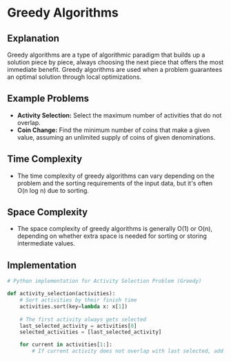 # Greedy Algorithms

## Explanation

Greedy algorithms are a type of algorithmic paradigm that builds up a solution piece by piece, always choosing the next piece that offers the most immediate benefit. Greedy algorithms are used when a problem guarantees an optimal solution through local optimizations.

## Example Problems

- **Activity Selection:** Select the maximum number of activities that do not overlap.
- **Coin Change:** Find the minimum number of coins that make a given value, assuming an unlimited supply of coins of given denominations.

## Time Complexity

- The time complexity of greedy algorithms can vary depending on the problem and the sorting requirements of the input data, but it's often O(n log n) due to sorting.

## Space Complexity

- The space complexity of greedy algorithms is generally O(1) or O(n), depending on whether extra space is needed for sorting or storing intermediate values.

## Implementation

```python
# Python implementation for Activity Selection Problem (Greedy)

def activity_selection(activities):
    # Sort activities by their finish time
    activities.sort(key=lambda x: x[1])
    
    # The first activity always gets selected
    last_selected_activity = activities[0]
    selected_activities = [last_selected_activity]

    for current in activities[1:]:
        # If current activity does not overlap with last selected, add it
